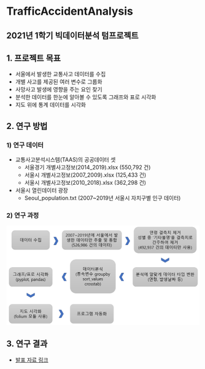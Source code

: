 # TrafficAccidentAnalysis
## 2021년 1학기 빅데이터분석 텀프로젝트

## 1. 프로젝트 목표
- 서울에서 발생한 교통사고 데이터를 수집
- 개별 사고를 제공된 여러 변수로 그룹화
- 사망사고 발생에 영향을 주는 요인 찾기
- 분석한 데이터를 한눈에 알아볼 수 있도록 그래프와 표로 시각화
- 지도 위에 통계 데이터를 시각화
## 2. 연구 방법
### 1) 연구 데이터
- 교통사고분석시스템(TAAS)의 공공데이터 셋 
    - 서울경기 개별사고정보(2014_2019).xlsx (550,792 건)
    - 서울시 개별사고정보(2007_2009).xlsx (125,433 건)
    - 서울시 개별사고정보(2010_2018).xlsx (362,298 건)
- 서울시 열린데이터 광장
    - Seoul_population.txt (2007~2019년 서울시 자치구별 인구 데이터)
### 2) 연구 과정
![process](readme-asset/process.png)
## 3. 연구 결과
- [발표 자료 링크](텀프로젝트_결과발표.pdf)